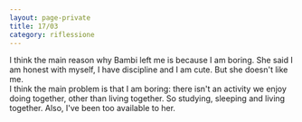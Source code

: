 ```yaml
--- 
layout: page-private
title: 17/03
category: riflessione
---
```


I think the main reason why Bambi left me is because I am boring.
She said I am honest with myself, I have discipline and I am cute. 
But she doesn't like me.  
I think the main problem is that I am boring: there isn't an activity we enjoy
doing together, other than living together. So studying, sleeping and living
together. Also, I've been too available to her.
